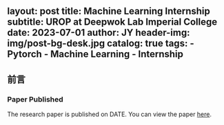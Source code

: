 layout:     post
title:      Machine Learning Internship
subtitle:   UROP at Deepwok Lab Imperial College
date:       2023-07-01
author:     JY
header-img: img/post-bg-desk.jpg
catalog: true
tags:
    - Pytorch
    - Machine Learning
    - Internship
---

## 前言

### Paper Published
The research paper is published on DATE. You can view the paper [here](https://arxiv.org/abs/2406.03088).